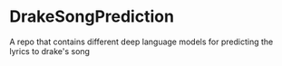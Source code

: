 # DrakeSongPrediction
A repo that contains different deep language models for predicting the lyrics to drake's song

